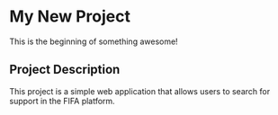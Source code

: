 # My New Project
This is the beginning of something awesome!

## Project Description

This project is a simple web application that allows users to search for support in the FIFA platform.
